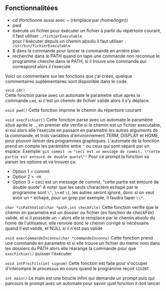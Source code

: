 ## Fonctionnalitées
- cd (fonctionne aussi avec ~ (remplace par /home/login))
- pwd 
- éxécute un fichier
pour éxécuter un fichier à partir du répértoire courant, il faut utiliser `./fichierExecutable`  
pour l'éxécuter depuis un chemin absolu il faut utiliser `. /usr/bin/fichierExecutable`
- & dans la commande pour lancer la commande en arrière plan
- recherche dans le PATH quand on tape une commande non reconnue le programme cherche dans le PATH, si il trouve une commande qui correspond alors il l'execute


Voici un commentaire sur les fonctions que j'ai crées, quelque commentaires suplémentaires sont disponible dans le code.

`void cd()`  
Cette fonction parse avec un automate le parametre situé après la commande `cmd`, si c'est un chemin de fichier valide alors il s'y déplace. 

`void pwd()`
Cette fonction imprime le chemin du répertoire courant

`void execFichier()`
Cette fonction parse avec un automate le paramètre situé après le `.`, en premier elle verifie si le chemin est un fichier executable, si oui alors elle l'execute en passant en parametre les autres arguments de la commande, et trois variables d'environnement TERM, DISPLAY et HOME, pour pouvoir lancer des programmes graphiques.
L'automate de la fonction prend en compte les paramètre entre `"` ou ceux qui sont séparé par un espace. Exemple:
`git commit -m "ceci est un message de commit, \"cette partie est entouré de double quote\""`
Pour ce prompt la fonction va parser les options et va trouver ça:
- Option 1 = commit
- Option 2 = -m
- Option 3 = ceci est un message de commit, "cette partie est entouré de double quote"
A noter que les seuls charactère echapé par le programme sont `\"`, `\n` et `\t`, les autres seront ignoré, donc si on veut avoir un `*` échapé, pour un grep par exemple, il faudra taper `\\*`.

`char *isPathValid(char *path,int checkFile)`
Cette fonction verifie que le chemin en parametre est un dossier ou fichier (en fonction de checkFile) valide, et si il possède un `~` alors elle le remplace par le chemin absolu du home de l'utilisateur, elle renvoie donc le chemin corrigé si nécéssaire quand il est valide, et NULL si il n'est pas valide

`void execCommandeInconnu(char *commandeInconnu)`
Cette fonction prend une commande en parametre et si elle trouve un fichier du meme nom dans les dossiers du PATH alors elle réarange la commande pour que `execFichier()` puisser l'éxécuter

`void intProcFils(int signum)`
Cette fonction est faite pour s'occuper d'interompre le processus en cours quand le programme reçoit `SIGINT`

`int main()`
Le main est une boucle infini qui demande un prompt puis qui parcours le prompt avec un automate pour savoir quel fonction il doit lancer

